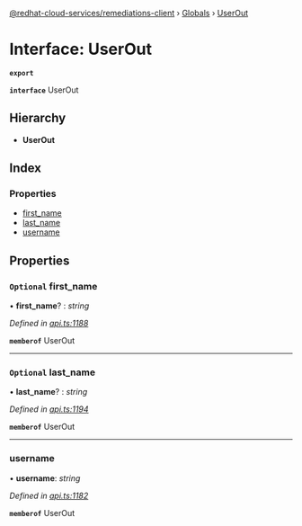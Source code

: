 [@redhat-cloud-services/remediations-client](../README.md) › [Globals](../globals.md) › [UserOut](userout.md)

# Interface: UserOut

**`export`** 

**`interface`** UserOut

## Hierarchy

* **UserOut**

## Index

### Properties

* [first_name](userout.md#optional-first_name)
* [last_name](userout.md#optional-last_name)
* [username](userout.md#username)

## Properties

### `Optional` first_name

• **first_name**? : *string*

*Defined in [api.ts:1188](https://github.com/RedHatInsights/javascript-clients/blob/master/packages/remediations/api.ts#L1188)*

**`memberof`** UserOut

___

### `Optional` last_name

• **last_name**? : *string*

*Defined in [api.ts:1194](https://github.com/RedHatInsights/javascript-clients/blob/master/packages/remediations/api.ts#L1194)*

**`memberof`** UserOut

___

###  username

• **username**: *string*

*Defined in [api.ts:1182](https://github.com/RedHatInsights/javascript-clients/blob/master/packages/remediations/api.ts#L1182)*

**`memberof`** UserOut
